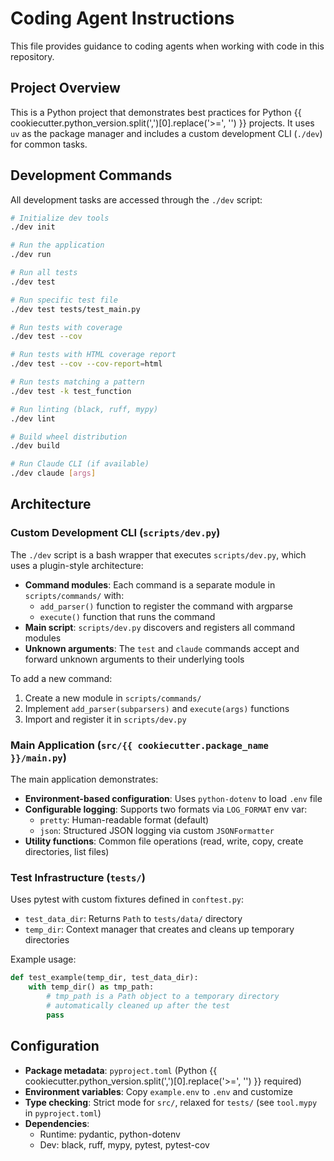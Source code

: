 # Coding Agent Instructions

This file provides guidance to coding agents when working with code in this repository.

## Project Overview

This is a Python project that demonstrates best practices for Python {{ cookiecutter.python_version.split(',')[0].replace('>=', '') }} projects. It uses `uv` as the package manager and includes a custom development CLI (`./dev`) for common tasks.

## Development Commands

All development tasks are accessed through the `./dev` script:

```bash
# Initialize dev tools
./dev init

# Run the application
./dev run

# Run all tests
./dev test

# Run specific test file
./dev test tests/test_main.py

# Run tests with coverage
./dev test --cov

# Run tests with HTML coverage report
./dev test --cov --cov-report=html

# Run tests matching a pattern
./dev test -k test_function

# Run linting (black, ruff, mypy)
./dev lint

# Build wheel distribution
./dev build

# Run Claude CLI (if available)
./dev claude [args]
```

## Architecture

### Custom Development CLI (`scripts/dev.py`)

The `./dev` script is a bash wrapper that executes `scripts/dev.py`, which uses a plugin-style architecture:

- **Command modules**: Each command is a separate module in `scripts/commands/` with:
  - `add_parser()` function to register the command with argparse
  - `execute()` function that runs the command
- **Main script**: `scripts/dev.py` discovers and registers all command modules
- **Unknown arguments**: The `test` and `claude` commands accept and forward unknown arguments to their underlying tools

To add a new command:
1. Create a new module in `scripts/commands/`
2. Implement `add_parser(subparsers)` and `execute(args)` functions
3. Import and register it in `scripts/dev.py`

### Main Application (`src/{{ cookiecutter.package_name }}/main.py`)

The main application demonstrates:
- **Environment-based configuration**: Uses `python-dotenv` to load `.env` file
- **Configurable logging**: Supports two formats via `LOG_FORMAT` env var:
  - `pretty`: Human-readable format (default)
  - `json`: Structured JSON logging via custom `JSONFormatter`
- **Utility functions**: Common file operations (read, write, copy, create directories, list files)

### Test Infrastructure (`tests/`)

Uses pytest with custom fixtures defined in `conftest.py`:
- `test_data_dir`: Returns `Path` to `tests/data/` directory
- `temp_dir`: Context manager that creates and cleans up temporary directories

Example usage:
```python
def test_example(temp_dir, test_data_dir):
    with temp_dir() as tmp_path:
        # tmp_path is a Path object to a temporary directory
        # automatically cleaned up after the test
        pass
```

## Configuration

- **Package metadata**: `pyproject.toml` (Python {{ cookiecutter.python_version.split(',')[0].replace('>=', '') }} required)
- **Environment variables**: Copy `example.env` to `.env` and customize
- **Type checking**: Strict mode for `src/`, relaxed for `tests/` (see `tool.mypy` in `pyproject.toml`)
- **Dependencies**:
  - Runtime: pydantic, python-dotenv
  - Dev: black, ruff, mypy, pytest, pytest-cov
